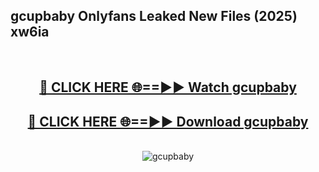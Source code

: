 <h2>gcupbaby Onlyfans Leaked New Files (2025) xw6ia</h2>
<br>
<div align="center">
<h2><a href="https://mediafiles.top/gcupbaby&ref=git" rel="nofollow">🔴 CLICK HERE 🌐==►► Watch gcupbaby</a></h2>
<h2><a href="https://mediafiles.top/gcupbaby&ref=git" rel="nofollow">🔴 CLICK HERE 🌐==►► Download gcupbaby</a></h2>
<br>
<a href="https://mediafiles.top/gcupbaby&ref=git" rel="nofollow" data-target="animated-image.originalLink"><img src="https://i.ibb.co.com/xMMVF88/686577567.gif" alt="gcupbaby" style="max-width: 100%; display: inline-block;" data-target="animated-image.originalImage"></a>
</div>
<br>
<br>